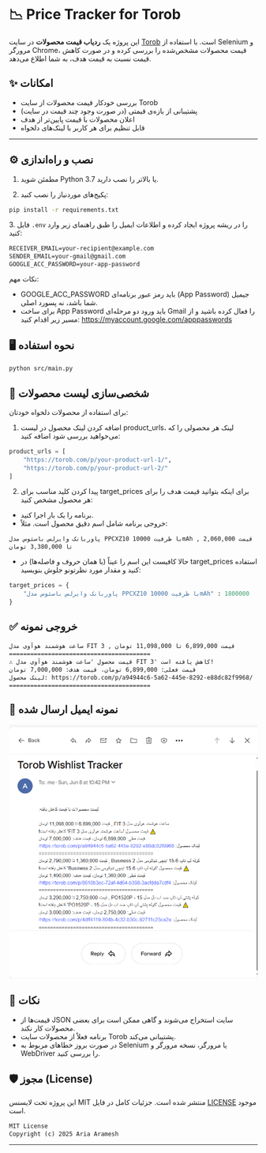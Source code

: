 # 📉 Price Tracker for Torob

این پروژه یک **ردیاب قیمت محصولات** در سایت [Torob](https://torob.com) است. با استفاده از Selenium و مرورگر Chrome، قیمت محصولات مشخص‌شده را بررسی کرده و در صورت کاهش قیمت نسبت به قیمت هدف، به شما اطلاع می‌دهد.

## ✨ امکانات
- بررسی خودکار قیمت محصولات از سایت Torob
- پشتیبانی از بازه‌ی قیمتی (در صورت وجود چند قیمت در سایت)
- اعلان محصولات با قیمت پایین‌تر از هدف
- قابل تنظیم برای هر کاربر با لینک‌های دلخواه

---

## ⚙️ نصب و راه‌اندازی

1. مطمئن شوید Python 3.7 یا بالاتر را نصب دارید.

2. پکیج‌های موردنیاز را نصب کنید:

```bash
pip install -r requirements.txt
```

[//]: # (3. درایور مرورگر chrome را دانلود کرده &#40;chromedriver.exe&#41; و در مسیر main.py قرار دهید)

[//]: # (https://sites.google.com/chromium.org/driver/)
3. فایل `.env` را در ریشه پروژه ایجاد کرده و اطلاعات ایمیل را طبق راهنمای زیر وارد کنید:

```env
RECEIVER_EMAIL=your-recipient@example.com
SENDER_EMAIL=your-gmail@gmail.com
GOOGLE_ACC_PASSWORD=your-app-password

```

نکات مهم:
* GOOGLE_ACC_PASSWORD باید رمز عبور برنامه‌ای (App Password) جیمیل شما باشد، نه پسورد اصلی.
* برای ساخت App Password باید ورود دو مرحله‌ای Gmail را فعال کرده باشید و از مسیر زیر اقدام کنید: https://myaccount.google.com/apppasswords
## 🖥️ نحوه استفاده
```bash
python src/main.py
```

## 🧪 شخصی‌سازی لیست محصولات
برای استفاده از محصولات دلخواه خودتان:
1. اضافه کردن لینک محصول
در لیست product_urls، لینک هر محصولی را که می‌خواهید بررسی شود اضافه کنید:

```python
product_urls = [
    "https://torob.com/p/your-product-url-1/",
    "https://torob.com/p/your-product-url-2/"
]
```
2. پیدا کردن کلید مناسب برای target_prices
برای اینکه بتوانید قیمت هدف را برای هر محصول مشخص کنید:
* برنامه را یک بار اجرا کنید.
* خروجی برنامه شامل اسم دقیق محصول است. مثلاً:
```text
پاوربانک وایرلس باسئوس مدل PPCXZ10 با ظرفیت 10000mAh , قیمت 2,060,000 تا 3,380,000 تومان
```
* حالا کافیست این اسم را عیناً (با همان حروف و فاصله‌ها) در target_prices استفاده کنید و مقدار مورد نظرتونو جلوش بنویسید:

```python
target_prices = {
    "پاوربانک وایرلس باسئوس مدل PPCXZ10 با ظرفیت 10000mAh" : 1800000
}
```

## ✅ خروجی نمونه
```text
ساعت هوشمند هوآوی مدل FIT 3 , قیمت 6,899,000 تا 11,098,000 تومان
========================================
⚠️ قیمت محصول 'ساعت هوشمند هوآوی مدل FIT 3' کاهش یافته است!
قیمت فعلی: 6,899,000 تومان، قیمت هدف: 7,000,000 تومان
لینک محصول: https://torob.com/p/a94944c6-5a62-445e-8292-e88dc82f9968/
========================================
```
## 📸 نمونه ایمیل ارسال شده
![نمونه ایمیل ارسال_شده](preview.png)

## 🧹 نکات
* قیمت‌ها از JSON سایت استخراج می‌شوند و گاهی ممکن است برای بعضی محصولات کار نکند.
* برنامه فعلاً از محصولات سایت Torob پشتیبانی می‌کند.
* در صورت بروز خطاهای مربوط به Selenium یا مرورگر، نسخه مرورگر و WebDriver را بررسی کنید.
## 🛡 مجوز (License)

این پروژه تحت لایسنس MIT منتشر شده است. جزئیات کامل در فایل [LICENSE](LICENSE) موجود است.

```
MIT License
Copyright (c) 2025 Aria Aramesh
```

---